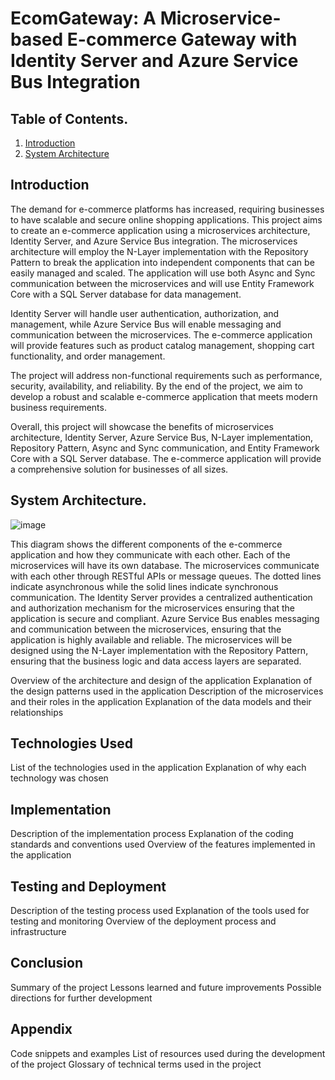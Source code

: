 # EcomGateway: A Microservice-based E-commerce Gateway with Identity Server and Azure Service Bus Integration

## Table of Contents.
1. [Introduction](#introduction)
2. [System Architecture](#system-architecture)

## Introduction

The demand for e-commerce platforms has increased, requiring businesses to have scalable and secure online shopping applications. This project aims to create an e-commerce application using a microservices architecture, Identity Server, and Azure Service Bus integration. The microservices architecture will employ the N-Layer implementation with the Repository Pattern to break the application into independent components that can be easily managed and scaled. The application will use both Async and Sync communication between the microservices and will use Entity Framework Core with a SQL Server database for data management.

Identity Server will handle user authentication, authorization, and management, while Azure Service Bus will enable messaging and communication between the microservices. The e-commerce application will provide features such as product catalog management, shopping cart functionality, and order management.

The project will address non-functional requirements such as performance, security, availability, and reliability. By the end of the project, we aim to develop a robust and scalable e-commerce application that meets modern business requirements.

Overall, this project will showcase the benefits of microservices architecture, Identity Server, Azure Service Bus, N-Layer implementation, Repository Pattern, Async and Sync communication, and Entity Framework Core with a SQL Server database. The e-commerce application will provide a comprehensive solution for businesses of all sizes.
## System Architecture.

![image](https://user-images.githubusercontent.com/68539411/223565684-642f3c07-fdc7-4881-b000-70360f859577.png)

This diagram shows the different components of the e-commerce application and how they communicate with each other. Each of the microservices will have its own database. The microservices communicate with each other through RESTful APIs or message queues. The dotted lines indicate asynchronous while the solid lines indicate synchronous communication. The Identity Server provides a centralized authentication and authorization mechanism for the microservices ensuring that the application is secure and compliant. Azure Service Bus enables messaging and communication between the microservices, ensuring that the application is highly available and reliable.
The microservices will be designed using the N-Layer implementation with the Repository Pattern, ensuring that the business logic and data access layers are separated.

Overview of the architecture and design of the application
Explanation of the design patterns used in the application
Description of the microservices and their roles in the application
Explanation of the data models and their relationships
## Technologies Used
List of the technologies used in the application
Explanation of why each technology was chosen
## Implementation
Description of the implementation process
Explanation of the coding standards and conventions used
Overview of the features implemented in the application
## Testing and Deployment
Description of the testing process used
Explanation of the tools used for testing and monitoring
Overview of the deployment process and infrastructure
## Conclusion
Summary of the project
Lessons learned and future improvements
Possible directions for further development
## Appendix
Code snippets and examples
List of resources used during the development of the project
Glossary of technical terms used in the project
